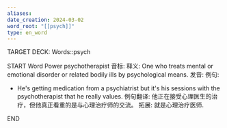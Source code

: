 ```yaml
---
aliases: 
date_creation: 2024-03-02
word_root: "[[psych]]"
type: en_word
---
```

TARGET DECK: Words::psych

START
Word Power
psychotherapist
音标: 
释义:
One who treats mental or emotional disorder or related bodily ills by psychological means.
发音:
例句:
- He's getting medication from a psychiatrist but it's his sessions with the psychotherapist that he really values.
例句翻译:
他正在接受心理医生的治疗，但他真正看重的是与心理治疗师的交流。
拓展:
就是心理治疗医师.
<!--ID: 1709365077206-->
END